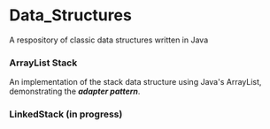 Data_Structures
===============

A respository of classic data structures written in Java

### ArrayList Stack

An implementation of the stack data structure using Java's ArrayList, demonstrating the _**adapter pattern**_.

### LinkedStack (in progress)
